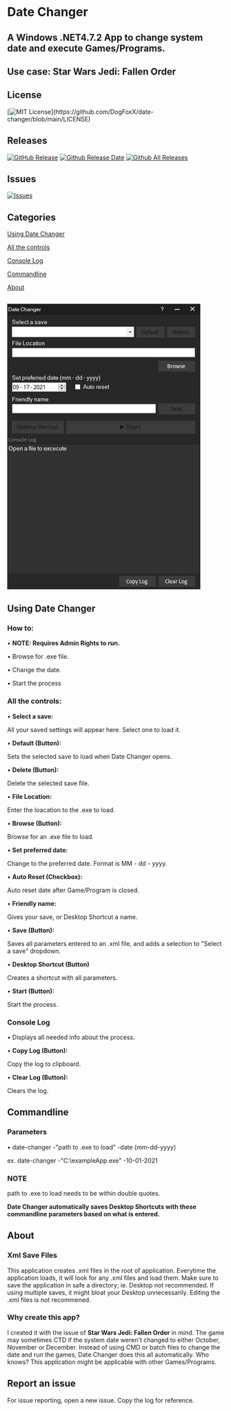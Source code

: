 # Date Changer
## A Windows .NET4.7.2 App to change system date and execute Games/Programs.
## Use case: Star Wars Jedi: Fallen Order

## License

[![MIT License](https://img.shields.io/apm/l/atomic-design-ui.svg?)](https://github.com/DogFoxX/date-changer/blob/main/LICENSE)

## Releases

[![GitHub Release](https://img.shields.io/github/v/release/dogfoxx/date-changer)](https://github.com/DogFoxX/date-changer/releases)
[![Github Release Date](https://img.shields.io/github/release-date/dogfoxx/date-changer)](#)
[![Github All Releases](https://img.shields.io/github/downloads/dogfoxx/date-changer/total.svg?style=flat)](#)

## Issues
[![Issues](https://img.shields.io/github/issues-raw/dogfoxx/date-changer)](https://github.com/dogfoxx/date-changer/issues)  

## Categories

[Using Date Changer](#Using-Date-Changer)

[All the controls](#All-the-controls)

[Console Log](#Console-Log)

[Commandline](#Commandline)

[About](#About)

##

![alt text](https://raw.githubusercontent.com/DogFoxX/date-changer/main/main_window.JPG)

## Using Date Changer

### How to:
• **NOTE: Requires Admin Rights to run.**

• Browse for .exe file.

• Change the date.

• Start the process


### All the controls:
• **Select a save:**

All your saved settings will appear here. Select one to load it.


• **Default (Button):**

Sets the selected save to load when Date Changer opens.


• **Delete (Button):**

Delete the selected save file.


• **File Location:**

Enter the loacation to the .exe to load.


• **Browse (Button):**

Browse for an .exe file to load.


• **Set preferred date:**

Change to the preferred date. Format is MM - dd - yyyy.


• **Auto Reset (Checkbox):**

Auto reset date after Game/Program is closed.


• **Friendly name:**

Gives your save, or Desktop Shortcut a name.


• **Save (Button):**

Saves all parameters entered to an .xml file, and adds a selection to "Select a save" dropdown.


• **Desktop Shortcut (Button)**

Creates a shortcut with all parameters.


• **Start (Button):**

Start the process.


### Console Log
• Displays all needed info about the process.

• **Copy Log (Button):**

Copy the log to clipboard.


• **Clear Log (Button):**

Clears the log.

## Commandline

### Parameters

• date-changer -"path to .exe to load" -date (mm-dd-yyyy)

ex. date-changer -"C:\exampleApp.exe" -10-01-2021

### NOTE

path to .exe to load needs to be within double quotes.

**Date Changer automatically saves Desktop Shortcuts with these commandline parameters based on what is entered.**


## About

### Xml Save Files
This application creates .xml files in the root of application.
Everytime the application loads, it will look for any .xml files and load them.
Make sure to save the application in safe a directory; ie. Desktop not recommended. If using multiple saves, it might bloat your Desktop unnecessarily.
Editing the .xml files is not recommened.

### Why create this app?
I created it with the issue of **Star Wars Jedi: Fallen Order** in mind.
The game may sometimes CTD if the system date weren't changed to either October, November or December.
Instead of using CMD or batch files to change the date and run the games, Date Changer does this all automatically.
Who knows? This application might be applicable with other Games/Programs.

## Report an issue
For issue reporting, open a new issue.
Copy the log for reference.
